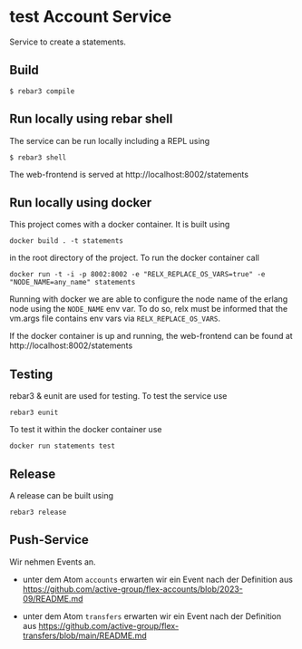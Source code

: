 # test Account Service

Service to create a statements.


## Build

```
$ rebar3 compile
```

## Run locally using rebar shell

The service can be run locally including a REPL using

```
$ rebar3 shell
```

The web-frontend is served at http://localhost:8002/statements


## Run locally using docker

This project comes with a docker container. It is built using

```
docker build . -t statements
```

in the root directory of the project. To run the docker container call

 ```
 docker run -t -i -p 8002:8002 -e "RELX_REPLACE_OS_VARS=true" -e "NODE_NAME=any_name" statements
 ```

 Running with docker we are able to configure the node name of the erlang node
 using the `NODE_NAME` env var. To do so, relx must be informed that the
 vm.args file contains env vars via `RELX_REPLACE_OS_VARS`.

 If the docker container is up and running, the web-frontend can be found at
 http://localhost:8002/statements


## Testing

rebar3 & eunit are used for testing. To test the service use

```
rebar3 eunit
```

To test it within the docker container use

```
docker run statements test
```


## Release

A release can be built using

```
rebar3 release
```


## Push-Service

Wir nehmen Events an.
* unter dem Atom `accounts` erwarten wir ein Event nach der Definition aus
https://github.com/active-group/flex-accounts/blob/2023-09/README.md

* unter dem Atom `transfers` erwarten wir ein Event nach der Definition aus
https://github.com/active-group/flex-transfers/blob/main/README.md